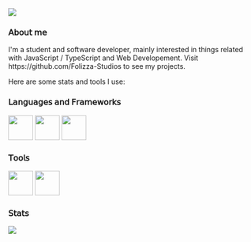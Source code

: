 <img src="https://user-images.githubusercontent.com/80278171/172330508-7c32c498-698b-42ac-81d1-1269ed66c275.png">
<h3>𝖠𝖻𝗈𝗎𝗍 𝗆𝖾</h3>
I'm a student and software developer, mainly interested in things related with JavaScript / TypeScript and Web Developement. 
Visit https://github.com/Folizza-Studios to see my projects.

Here are some stats and tools I use:
<h3>𝖫𝖺𝗇𝗀𝗎𝖺𝗀𝖾𝗌 𝖺𝗇𝖽 𝖥𝗋𝖺𝗆𝖾𝗐𝗈𝗋𝗄𝗌</h3>
<p>
  <img src="https://user-images.githubusercontent.com/80278171/172348506-46d77edb-5702-4e8c-bfa4-20e627bad3d0.png" width="50">
  <img src="https://user-images.githubusercontent.com/80278171/172348761-f2dfa752-d172-4505-8148-d0358324517c.png" width="50">
  <img src="https://user-images.githubusercontent.com/80278171/172348935-9131b578-04b8-496e-a6d7-e99ef2d4677e.svg" width="50">
</p>
<h3>𝖳𝗈𝗈𝗅𝗌</h3>
<p>
  <img src="https://user-images.githubusercontent.com/80278171/172349447-93606414-bcd6-4a80-8e62-07b93e30e2a3.png" width="50">
  <img src="https://user-images.githubusercontent.com/80278171/172356513-fb57a088-61b6-43c9-bf3b-f387cf7f0fa7.png" height="50">
</p>
<h3>𝖲𝗍𝖺𝗍𝗌</h3>
<img src="https://github-readme-streak-stats.herokuapp.com/?user=PixelPage-YT&hide_border=true&background=17224B&currStreakLabel=FFFFFF&sideLabels=FFFFFF&currStreakNum=FFFFFF&dates=FFFFFF&sideNums=FFFFFF&fire=8FD6E1&ring=8FD6E1&stroke=FFFFFFFF&locale=en">
